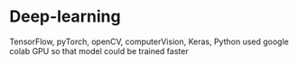 # Deep-learning
TensorFlow, pyTorch, openCV, computerVision, Keras, Python
used google colab GPU so that model could be trained faster
